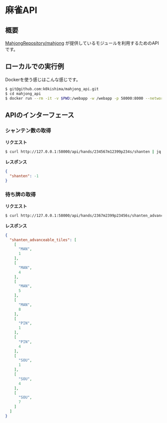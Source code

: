 # 麻雀API

## 概要

[MahjongRepository/mahjong](https://github.com/MahjongRepository/mahjong) が提供しているモジュールを利用するためのAPIです。

## ローカルでの実行例

Dockerを使う感じはこんな感じです。

```bash
$ git@github.com:k0kishima/mahjong_api.git
$ cd mahjong_api
$ docker run --rm -it -v $PWD:/webapp -w /webapp -p 58000:8000 --network=default python:3.9 bash -c "pip3 install -r requirements.txt && python3 manage.py runserver 0:8000"
```

## APIのインターフェース

### シャンテン数の取得

**リクエスト**

```bash
$ curl http://127.0.0.1:58000/api/hands/234567m12399p234s/shanten | jq
```

**レスポンス**

```json
{
  "shanten": -1
}
```

### 待ち牌の取得


**リクエスト**

```bash
$ curl http://127.0.0.1:58000/api/hands/2367m2399p23456s/shanten_advanceable_tiles | jq
```

**レスポンス**

```json
{
  "shanten_advanceable_tiles": [
    [
      "MAN",
      1
    ],
    [
      "MAN",
      4
    ],
    [
      "MAN",
      5
    ],
    [
      "MAN",
      8
    ],
    [
      "PIN",
      1
    ],
    [
      "PIN",
      4
    ],
    [
      "SOU",
      1
    ],
    [
      "SOU",
      4
    ],
    [
      "SOU",
      7
    ]
  ]
}
```
